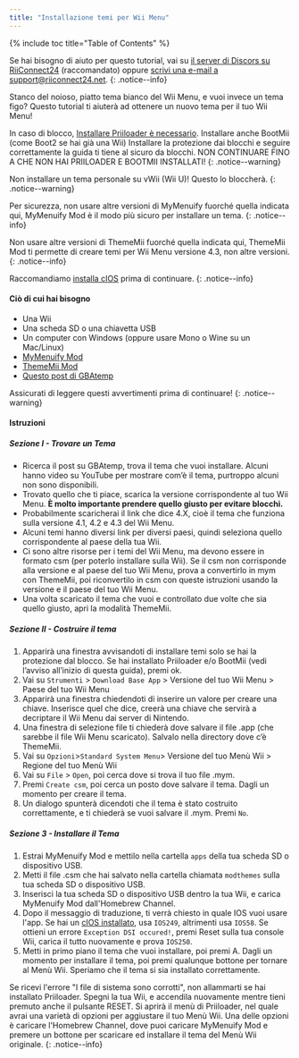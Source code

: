 ```yaml
---
title: "Installazione temi per Wii Menu"
---
```


{% include toc title="Table of Contents" %}

Se hai bisogno di aiuto per questo tutorial, vai su [il server di Discors su RiiConnect24](https://discord.gg/b4Y7jfD) (raccomandato) oppure [scrivi una e-mail a support@riiconnect24.net](mailto:support@riiconnect24.net).
{: .notice--info}

Stanco del noioso, piatto tema bianco del Wii Menu, e vuoi invece un tema figo? Questo tutorial ti aiuterà ad ottenere un nuovo tema per il tuo Wii Menu!

In caso di blocco, [Installare Priiloader è necessario](priiloader). Installare anche BootMii (come Boot2 se hai già una Wii) Installare la protezione dai blocchi e seguire correttamente la guida ti tiene al sicuro da blocchi. NON CONTINUARE FINO A CHE NON HAI PRIILOADER E BOOTMII INSTALLATI!
{: .notice--warning}

Non installare un tema personale su vWii (Wii U)! Questo lo bloccherà.
{: .notice--warning}

Per sicurezza, non usare altre versioni di MyMenuify fuorché quella indicata qui, MyMenuify Mod è il modo più sicuro per installare un tema.
{: .notice--info}

Non usare altre versioni di ThemeMii fuorché quella indicata qui, ThemeMii Mod ti permette di creare temi per Wii Menu versione 4.3, non altre versioni.
{: .notice--info}

Raccomandiamo [installa cIOS](cios) prima di continuare.
{: .notice--info}

#### Ciò di cui hai bisogno

* Una Wii
* Una scheda SD o una chiavetta USB
* Un computer con Windows (oppure usare Mono o Wine su un Mac/Linux)
* [MyMenuify Mod](/assets/files/MyMenuifyModv1.5.zip)
* [ThemeMii Mod](/assets/files/New_Thememii_MOD.rar)
* [Questo post di GBAtemp](https://gbatemp.net/threads/wii-theme-team-creations-v2.336596/)

Assicurati di leggere questi avvertimenti prima di continuare!
{: .notice--warning}

#### Istruzioni

##### Sezione I - Trovare un Tema

* Ricerca il post su GBAtemp, trova il tema che vuoi installare. Alcuni hanno video su YouTube per mostrare com’è il tema, purtroppo alcuni non sono disponibili.
* Trovato quello che ti piace, scarica la versione corrispondente al tuo Wii Menu. **È molto importante prendere quello giusto per evitare blocchi.**
* Probabilmente scaricherai il link che dice 4.X, cioè il tema che funziona sulla versione 4.1, 4.2 e 4.3 del Wii Menu.
* Alcuni temi hanno diversi link per diversi paesi, quindi seleziona quello corrispondente al paese della tua Wii.
* Ci sono altre risorse per i temi del Wii Menu, ma devono essere in formato csm (per poterlo installare sulla Wii). Se il csm non corrisponde alla versione e al paese del tuo Wii Menu, prova a convertirlo in mym con ThemeMii, poi riconvertilo in csm con queste istruzioni usando la versione e il paese del tuo Wii Menu.
* Una volta scaricato il tema che vuoi e controllato due volte che sia quello giusto, apri la modalità ThemeMii.

##### Sezione II - Costruire il tema

1. Apparirà una finestra avvisandoti di installare temi solo se hai la protezione dal blocco. Se hai installato Priiloader e/o BootMii (vedi l’avviso all’inizio di questa guida), premi ok.
2. Vai su `Strumenti` > `Download Base App` > Versione del tuo Wii Menu > Paese del tuo Wii Menu
3. Apparirà una finestra chiedendoti di inserire un valore per creare una chiave. Inserisce quel che dice, creerà una chiave che servirà a decriptare il Wii Menu dai server di Nintendo.
4. Una finestra di selezione file ti chiederà dove salvare il file .app (che sarebbe il file Wii Menu scaricato). Salvalo nella directory dove c’è ThemeMii.
5. Vai su `Opzioni`>`Standard System Menu`> Versione del tuo Menù Wii > Regione del tuo Menù Wii
6. Vai su `File` > `Open`, poi cerca dove si trova il tuo file .mym.
7. Premi `Create csm`, poi cerca un posto dove salvare il tema. Dagli un momento per creare il tema.
8. Un dialogo spunterà dicendoti che il tema è stato costruito correttamente, e ti chiederà se vuoi salvare il .mym. Premi `No`.

##### Sezione 3 - Installare il Tema

1. Estrai MyMenuify Mod e mettilo nella cartella `apps` della tua scheda SD o dispositivo USB.
2. Metti il file .csm che hai salvato nella cartella chiamata `modthemes` sulla tua scheda SD o dispositivo USB.
3. Inserisci la tua scheda SD o dispositivo USB dentro la tua Wii, e carica MyMenuify Mod dall'Homebrew Channel.
4. Dopo il messaggio di traduzione, ti verrà chiesto in quale IOS vuoi usare l'app. Se hai un [cIOS installato](cios), usa `IOS249`, altrimenti usa `IOS58`. Se ottieni un errore `Exception DSI occured!`, premi Reset sulla tua console Wii, carica il tutto nuovamente e prova `IOS250`.
5. Metti in primo piano il tema che vuoi installare, poi premi A. Dagli un momento per installare il tema, poi premi qualunque bottone per tornare al Menù Wii. Speriamo che il tema si sia installato correttamente.

Se ricevi l'errore "I file di sistema sono corrotti", non allammarti se hai installato Priiloader. Spegni la tua Wii, e accendila nuovamente mentre tieni premuto anche il pulsante RESET. Si aprirà il menù di Priiloader, nel quale avrai una varietà di opzioni per aggiustare il tuo Menù Wii. Una delle opzioni è caricare l'Homebrew Channel, dove puoi caricare MyMenuify Mod e premere un bottone per scaricare ed installare il tema del Menù Wii originale.
{: .notice--info}
